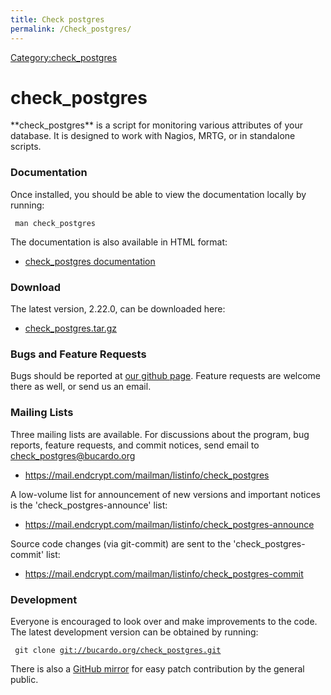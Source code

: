 ```yaml
---
title: Check postgres
permalink: /Check_postgres/
---
```


[Category:check_postgres](/Category:check_postgres "wikilink")

<h1>
check_postgres

</h1>
**check_postgres** is a script for monitoring various attributes of your database. It is designed to work with Nagios, MRTG, or in standalone scripts.

### Documentation

Once installed, you should be able to view the documentation locally by running:

` man check_postgres`

The documentation is also available in HTML format:

-   [check_postgres documentation](http://bucardo.org/check_postgres/check_postgres.pl.html)

### Download

The latest version, 2.22.0, can be downloaded here:

-   [check_postgres.tar.gz](http://bucardo.org/downloads/check_postgres-2.22.0.tar.gz)

### Bugs and Feature Requests

Bugs should be reported at [our github page](https://github.com/bucardo/check_postgres/issues). Feature requests are welcome there as well, or send us an email.

### Mailing Lists

Three mailing lists are available. For discussions about the program, bug reports, feature requests, and commit notices, send email to check_postgres@bucardo.org

-   <https://mail.endcrypt.com/mailman/listinfo/check_postgres>

A low-volume list for announcement of new versions and important notices is the 'check_postgres-announce' list:

-   <https://mail.endcrypt.com/mailman/listinfo/check_postgres-announce>

Source code changes (via git-commit) are sent to the 'check_postgres-commit' list:

-   <https://mail.endcrypt.com/mailman/listinfo/check_postgres-commit>

### Development

Everyone is encouraged to look over and make improvements to the code. The latest development version can be obtained by running:

` git clone `[`git://bucardo.org/check_postgres.git`](git://bucardo.org/check_postgres.git)

There is also a [GitHub mirror](http://github.com/bucardo/check_postgres/) for easy patch contribution by the general public.